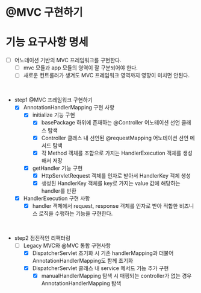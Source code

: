 # @MVC 구현하기

# 기능 요구사항 명세
- [ ] 어노테이션 기반의 MVC 프레임워크를 구현한다.
  - [ ] mvc 모듈과 app 모듈의 영역이 잘 구분되어야 한다.
  - [ ] 새로운 컨트롤러가 생겨도 MVC 프레임워크 영역까지 영향이 미치면 안된다.

<br>

- step1 @MVC 프레임워크 구현하기
  - [x] AnnotationHandlerMapping 구현 사항
    - [x] initialize 기능 구현
      - [x] basePackage 하위에 존재하는 @Controller 어노테이션 선언 클래스 탐색
      - [x] Controller 클래스 내 선언된 @requestMapping 어노테이션 선언 메서드 탐색
      - [x] 각 Method 객체를 조합으로 가지는 HandlerExecution 객체를 생성해서 저장
    - [x] getHandler 기능 구현
      - [x] HttpServletRequest 객체를 인자로 받아서 HandlerKey 객체 생성
      - [x] 생성된 HandlerKey 객체를 key로 가지는 value 값에 해당하는 handler를 반환
  - [x] HandlerExecution 구현 사항
    - [x] handler 객체에서 request, response 객체를 인자로 받아 적합한 비즈니스 로직을 수행하는 기능을 구현한다.

<br>

- step2 점진적인 리팩터링
  - [ ] Legacy MVC와 @MVC 통합 구현사항
    - [x] DispatcherServlet 초기화 시 기존 handlerMapping과 더불어 AnnotationHandlerMapping도 함께 초기화
    - [x] DispatcherServlet 클래스 내 service 메서드 기능 추가 구현
      - [x] manualHandlerMapping 탐색 시 매핑되는 controller가 없는 경우 AnnotationHandlerMapping 탐색
